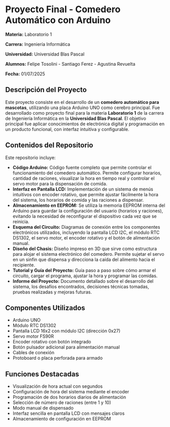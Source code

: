 <!DOCTYPE html>
<html lang="es">
<head>
  <meta charset="UTF-8">
</head>
<body>
  <h1>Proyecto Final - Comedero Automático con Arduino</h1>
  <p><strong>Materia:</strong> Laboratorio 1</p>
  <p><strong>Carrera:</strong> Ingeniería Informática</p>
  <p><strong>Universidad:</strong> Universidad Blas Pascal</p>
  <p><strong>Alumnos:</strong> Felipe Tosolini - Santiago Ferez - Agustina Revuelta</p>
  <p><strong>Fecha:</strong> 01/07/2025</p>

  <h2>Descripción del Proyecto</h2>
  <p>Este proyecto consiste en el desarrollo de un <strong>comedero automático para mascotas</strong>, utilizando una placa Arduino UNO como cerebro principal. Fue desarrollado como proyecto final para la materia <strong>Laboratorio 1</strong> de la carrera de Ingeniería Informática en la <strong>Universidad Blas Pascal</strong>. El objetivo principal fue aplicar conocimientos de electrónica digital y programación en un producto funcional, con interfaz intuitiva y configurable.</p>

<h2>Contenidos del Repositorio</h2>
<p>Este repositorio incluye:</p>
<ul>
  <li><strong>Código Arduino:</strong> Código fuente completo que permite controlar el funcionamiento del comedero automático. Permite configurar horarios, cantidad de raciones, visualizar la hora en tiempo real y controlar el servo motor para la dispensación de comida.</li>

  <li><strong>Interfaz en Pantalla LCD:</strong> Implementación de un sistema de menús intuitivos con encoder rotativo, que permite ajustar fácilmente la hora del sistema, los horarios de comida y las raciones a dispensar.</li>

  <li><strong>Almacenamiento en EEPROM:</strong> Se utiliza la memoria EEPROM interna del Arduino para guardar la configuración del usuario (horarios y raciones), evitando la necesidad de reconfigurar el dispositivo cada vez que se reinicia.</li>

  <li><strong>Esquema del Circuito:</strong> Diagramas de conexión entre los componentes electrónicos utilizados, incluyendo la pantalla LCD I2C, el módulo RTC DS1302, el servo motor, el encoder rotativo y el botón de alimentación manual.</li>

  <li><strong>Diseño del Chasis:</strong> Diseño impreso en 3D que sirve como estructura para alojar el sistema electrónico del comedero. Permite sujetar el servo en un sinfin que dispensa y direcciona la caída del alimento hacia el recipiente.</li>

  <li><strong>Tutorial y Guía del Proyecto:</strong> Guía paso a paso sobre cómo armar el circuito, cargar el programa, ajustar la hora y programar las comidas.</li>

  <li><strong>Informe del Proyecto:</strong> Documento detallado sobre el desarrollo del sistema, los desafíos encontrados, decisiones técnicas tomadas, pruebas realizadas y mejoras futuras.</li>
</ul>


  <h2>Componentes Utilizados</h2>
  <ul>
    <li>Arduino UNO</li>
    <li>Módulo RTC DS1302</li>
    <li>Pantalla LCD 16x2 con módulo I2C (dirección 0x27)</li>
    <li>Servo motor FS90R</li>
    <li>Encoder rotativo con botón integrado</li>
    <li>Botón pulsador adicional para alimentación manual</li>
    <li>Cables de conexión</li>
    <li>Protoboard o placa perforada para armado</li>
  </ul>

  <h2>Funciones Destacadas</h2>
  <ul>
    <li>Visualización de hora actual con segundos</li>
    <li>Configuración de hora del sistema mediante el encoder</li>
    <li>Programación de dos horarios diarios de alimentación</li>
    <li>Selección de número de raciones (entre 1 y 10)</li>
    <li>Modo manual de dispensado</li>
    <li>Interfaz sencilla en pantalla LCD con mensajes claros</li>
    <li>Almacenamiento de configuración en EEPROM</li>
  </ul>
</body>
</html>
